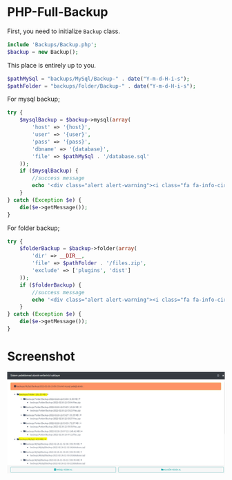 # PHP-Full-Backup

First, you need to initialize `Backup` class.

```php
include 'Backups/Backup.php';
$backup = new Backup();
```

This place is entirely up to you.

```php
$pathMySql = "backups/MySql/Backup-" . date("Y-m-d-H-i-s");
$pathFolder = "backups/Folder/Backup-" . date("Y-m-d-H-i-s");
```

For mysql backup;
```php
try {
    $mysqlBackup = $backup->mysql(array(
        'host' => '{host}',
        'user' => '{user}',
        'pass' => '{pass}',
        'dbname' => '{database}',
        'file' => $pathMySql . '/database.sql'
    ));
    if ($mysqlBackup) {
        //success message
        echo '<div class="alert alert-warning"><i class="fa fa-info-circle"></i> ' . $pathMySql . ' isimli mysql yedeği alındı.</div>'; //success message in Turkish
    }
} catch (Exception $e) {
    die($e->getMessage());
}

```

For folder backup;
```php
try {
    $folderBackup = $backup->folder(array(
        'dir' => __DIR__,
        'file' => $pathFolder . '/files.zip',
        'exclude' => ['plugins', 'dist']
    ));
    if ($folderBackup) {
        //success message
        echo '<div class="alert alert-warning"><i class="fa fa-info-circle"></i> ' . $pathFolder . ' isimli klasör yedeği alındı.</div>'; //success message in Turkish
    }
} catch (Exception $e) {
    die($e->getMessage());
}

```

# Screenshot
![Screenshot](img/screenshot.jpg)
